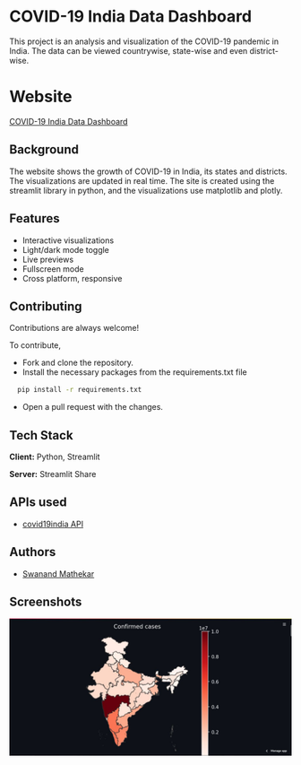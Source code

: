 
# COVID-19 India Data Dashboard

This project is an analysis and visualization of the COVID-19 pandemic in India. The data can be viewed countrywise, state-wise and even district-wise. 

# Website

[COVID-19 India Data Dashboard](https://share.streamlit.io/swanand01/covid-india-dashboard/main/app.py)

  
## Background

The website shows the growth of COVID-19 in India, its states and districts. 
The visualizations are updated in real time. 
The site is created using the streamlit library in python, and the visualizations use matplotlib and plotly.
  

  
## Features

- Interactive visualizations
- Light/dark mode toggle
- Live previews
- Fullscreen mode
- Cross platform, responsive

  
## Contributing

Contributions are always welcome!

To contribute, 
- Fork and clone the repository.
- Install the necessary packages from the requirements.txt file
  
```bash 
  pip install -r requirements.txt
```
- Open a pull request with the changes.
## Tech Stack

**Client:** Python, Streamlit

**Server:** Streamlit Share

  
## APIs used

 - [covid19india API](https://api.covid19india.org/)
 
  
## Authors

- [Swanand Mathekar](https://github.com/Swanand01)

  
## Screenshots

![App Screenshot](https://github.com/Swanand01/covid-india-dashboard/blob/main/screenshots/c2.JPG)

  
